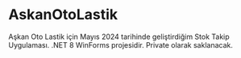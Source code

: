 # AskanOtoLastik

Aşkan Oto Lastik için Mayıs 2024 tarihinde geliştirdiğim Stok Takip Uygulaması.
.NET 8 WinForms projesidir.
Private olarak saklanacak.
